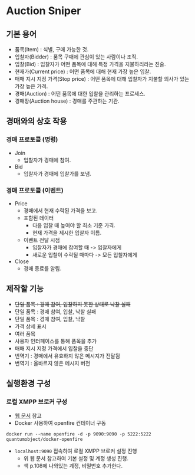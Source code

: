 # Auction Sniper

## 기본 용어

- 품목(Item) : 식별, 구매 가능한 것.
- 입찰자(Bidder) : 품목 구매에 관심이 있는 사람이나 조직.
- 입찰(Bid) : 입찰자가 어떤 품목에 대해 특정 가격을 지불하리라는 진술.
- 현재가(Current price) : 어떤 품목에 대해 현재 가장 높은 입찰.
- 매매 지시 지정 가격(Stop price) : 어떤 품목에 대해 입찰자가 지불할 의사가 있는 가장 높은 가격.
- 경매(Auction) : 어떤 품목에 대한 입찰을 관리하는 프로세스.
- 경매장(Auction house) : 경매를 주관하는 기관.

## 경매와의 상호 작용

### 경매 프로토콜 (명령)

- Join
    - 입찰자가 경매에 참여.
- Bid
    - 입찰자가 경매에 입찰가를 보냄.

### 경매 프로토콜 (이벤트)

- Price
    - 경매에서 현재 수락된 가격을 보고.
    - 포함된 데이터
        - 다음 입찰 때 높여야 할 최소 기준 가격.
        - 현재 가격을 제시한 입찰자 이름.
    - 이벤트 전달 시점
        - 입찰자가 경매에 참여할 때 -> 입찰자에게
        - 새로운 입찰이 수락될 때마다 -> 모든 입찰자에게
- Close
    - 경매 종료를 알림.

## 제작할 기능

- ~~단일 품목 : 경매 참여, 입찰하지 못한 상태로 낙찰 실패~~
- 단일 품목 : 경매 참여, 입찰, 낙찰 실패
- 단일 품목 : 경매 참여, 입찰, 낙찰
- 가격 상세 표시
- 여러 품목
- 사용자 인터페이스를 통해 품목을 추가
- 매매 지시 지정 가격에서 입찰을 중단
- 번역기 : 경매에서 유효하지 않은 메시지가 전달됨
- 번역기 : 올바르지 않은 메시지 버전

## 실행환경 구성

### 로컬 XMPP 브로커 구성

- [웹 문서](https://edgevpn.io/openfiredocker/) 참고
- Docker 사용하여 openfire 컨테이너 구동

```shell
docker run --name openfire -d -p 9090:9090 -p 5222:5222  quantumobject/docker-openfire
```

- `localhost:9090` 접속하여 로컬 XMPP 브로커 설정 진행
    - 위 웹 문서 참고하여 기본 설정 및 계정 생성 진행.
    - 책 p.108에 나와있는 계정, 비밀번호 추가한다.
